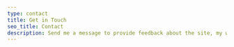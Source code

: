```yaml
---
type: contact
title: Get in Touch
seo_title: Contact
description: Send me a message to provide feedback about the site, my writing, or anything else on your mind.
---
```

